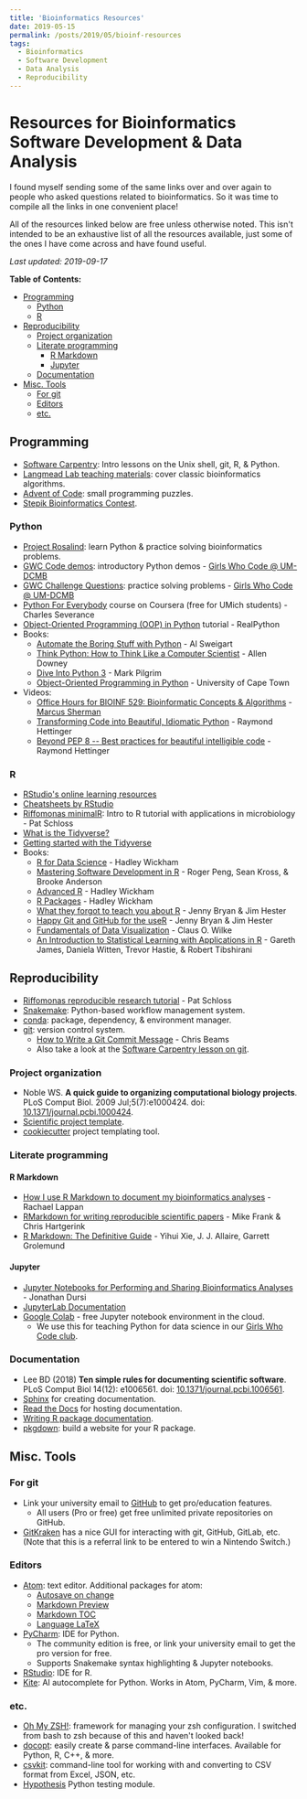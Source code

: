 ```yaml
---
title: 'Bioinformatics Resources'
date: 2019-05-15
permalink: /posts/2019/05/bioinf-resources
tags:
  - Bioinformatics
  - Software Development
  - Data Analysis
  - Reproducibility
---
```


# Resources for Bioinformatics Software Development & Data Analysis

I found myself sending some of the same links over and over again to people who asked questions related to bioinformatics. So it was time to compile all the links in one convenient place!

All of the resources linked below are free unless otherwise noted. This isn't intended to be an exhaustive list of all the resources available, just some of the ones I have come across and have found useful.

*Last updated: 2019-09-17*

**Table of Contents:**
<!-- TOC depthFrom:2 depthTo:6 withLinks:1 updateOnSave:1 orderedList:0 -->

- [Programming](#programming)
	- [Python](#python)
	- [R](#r)
- [Reproducibility](#reproducibility)
	- [Project organization](#project-organization)
	- [Literate programming](#literate-programming)
		- [R Markdown](#r-markdown)
		- [Jupyter](#jupyter)
	- [Documentation](#documentation)
- [Misc. Tools](#misc-tools)
	- [For git](#for-git)
	- [Editors](#editors)
	- [etc.](#etc)

<!-- /TOC -->


## Programming
- [Software Carpentry](https://software-carpentry.org/lessons/): Intro lessons on the Unix shell, git, R, & Python.
- [Langmead Lab teaching materials](http://www.langmead-lab.org/teaching-materials/): cover classic bioinformatics algorithms.
- [Advent of Code](https://adventofcode.com/): small programming puzzles.
- [Stepik Bioinformatics Contest](https://bioinf.me/en/contest).

### Python
- [Project Rosalind](http://rosalind.info/problems/locations/): learn Python & practice solving bioinformatics problems.
- [GWC Code demos](https://github.com/GWC-DCMB/codeDemos): introductory Python demos - [Girls Who Code @ UM-DCMB](http://umich.edu/~girlswc/)
- [GWC Challenge Questions](https://github.com/GWC-DCMB/challengeQuestions): practice solving problems - [Girls Who Code @ UM-DCMB](http://umich.edu/~girlswc/)
- [Python For Everybody](https://www.coursera.org/specializations/python) course on Coursera (free for UMich students) - Charles Severance
- [Object-Oriented Programming (OOP) in Python](https://realpython.com/python3-object-oriented-programming/) tutorial - RealPython
- Books:
    - [Automate the Boring Stuff with Python](https://automatetheboringstuff.com/) - Al Sweigart
    - [Think Python: How to Think Like a Computer Scientist](http://greenteapress.com/thinkpython/html/index.html) - Allen Downey
    - [Dive Into Python 3](https://www.cmi.ac.in/~madhavan/courses/prog2-2012/docs/diveintopython3/index.html) - Mark Pilgrim
    - [Object-Oriented Programming in Python](https://python-textbok.readthedocs.io) - University of Cape Town
- Videos:
    - [Office Hours for BIOINF 529: Bioinformatic Concepts & Algorithms](https://www.youtube.com/channel/UCewko4qgzTUZFmydW2shcEg) - [Marcus Sherman](https://www.betteridiot.tech/)
    - [Transforming Code into Beautiful, Idiomatic Python](https://pyvideo.org/pycon-us-2013/transforming-code-into-beautiful-idiomatic-pytho.html) - Raymond Hettinger
    - [Beyond PEP 8 -- Best practices for beautiful intelligible code](https://youtu.be/wf-BqAjZb8M) - Raymond Hettinger

### R
- [RStudio's online learning resources](https://www.rstudio.com/online-learning/)
- [Cheatsheets by RStudio](https://www.rstudio.com/resources/cheatsheets/)
- [Riffomonas minimalR](http://www.riffomonas.org/minimalR/): Intro to R tutorial with applications in microbiology - Pat Schloss
- [What is the Tidyverse?](https://rviews.rstudio.com/2017/06/08/what-is-the-tidyverse/)
- [Getting started with the Tidyverse](http://www.storybench.org/getting-started-with-tidyverse-in-r/)
- Books:
    - [R for Data Science](https://r4ds.had.co.nz/) - Hadley Wickham
    - [Mastering Software Development in R](https://bookdown.org/rdpeng/RProgDA/) - Roger Peng, Sean Kross, & Brooke Anderson
    - [Advanced R](https://adv-r.hadley.nz/) - Hadley Wickham
    - [R Packages](http://r-pkgs.had.co.nz/) - Hadley Wickham
    - [What they forgot to teach you about R](https://whattheyforgot.org/) - Jenny Bryan & Jim Hester
    - [Happy Git and GitHub for the useR](https://happygitwithr.com/) - Jenny Bryan & Jim Hester
    - [Fundamentals of Data Visualization](https://serialmentor.com/dataviz/) - Claus O. Wilke
    - [An Introduction to Statistical Learning with Applications in R](http://faculty.marshall.usc.edu/gareth-james/ISL/index.html) - Gareth James, Daniela Witten, Trevor Hastie, & Robert Tibshirani

## Reproducibility
- [Riffomonas reproducible research tutorial](http://www.riffomonas.org/reproducible_research/) - Pat Schloss
- [Snakemake](https://snakemake.readthedocs.io/en/stable/): Python-based workflow management system.
- [conda](https://conda.io/en/latest/): package, dependency, & environment manager.
- [git](https://git-scm.com/doc): version control system.
    - [How to Write a Git Commit Message](https://chris.beams.io/posts/git-commit/) - Chris Beams
    - Also take a look at the [Software Carpentry lesson on git](http://swcarpentry.github.io/git-novice/).

### Project organization
- Noble WS. **A quick guide to organizing computational biology projects**. PLoS Comput Biol. 2009 Jul;5(7):e1000424. doi: [10.1371/journal.pcbi.1000424](https://journals.plos.org/ploscompbiol/article?id=10.1371/journal.pcbi.1000424).
- [Scientific project template](https://github.com/SchlossLab/new_project).
- [cookiecutter](https://cookiecutter.readthedocs.io/en/latest/) project templating tool.

### Literate programming

#### R Markdown
- [How I use R Markdown to document my bioinformatics analyses](https://rachaellappan.github.io/rmarkdown/) - Rachael Lappan
- [RMarkdown for writing reproducible scientific papers](https://libscie.github.io/rmarkdown-workshop/handout.html) - Mike Frank & Chris Hartgerink
- [R Markdown: The Definitive Guide](https://bookdown.org/yihui/rmarkdown/) - Yihui Xie, J. J. Allaire, Garrett Grolemund

#### Jupyter
- [Jupyter Notebooks for Performing and Sharing Bioinformatics Analyses](https://github.com/ljdursi/glbio-jupyter-workshop) - Jonathan Dursi
- [JupyterLab Documentation](https://jupyterlab.readthedocs.io/en/stable/)
- [Google Colab](https://colab.research.google.com) - free Jupyter notebook environment in the cloud.
  - We use this for teaching Python for data science in our [Girls Who Code club](http://umich.edu/~girlswc/).

### Documentation
- Lee BD (2018) **Ten simple rules for documenting scientific software**. PLoS Comput Biol 14(12): e1006561. doi: [10.1371/journal.pcbi.1006561](https://doi.org/10.1371/journal.pcbi.1006561).
- [Sphinx](http://www.sphinx-doc.org/en/master/) for creating documentation.
- [Read the Docs](https://docs.readthedocs.io/en/stable/) for hosting documentation.
- [Writing R package documentation](https://support.rstudio.com/hc/en-us/articles/200532317-Writing-Package-Documentation).
- [pkgdown](https://pkgdown.r-lib.org/): build a website for your R package.


## Misc. Tools

### For git
- Link your university email to [GitHub](https://education.github.com/benefits) to get pro/education features.
    - All users (Pro or free) get free unlimited private repositories on GitHub.
- [GitKraken](https://www.gitkraken.com/invite/xin2e3HK) has a nice GUI for interacting with git, GitHub, GitLab, etc. (Note that this is a referral link to be entered to win a Nintendo Switch.)

### Editors
- [Atom](https://atom.io/): text editor. Additional packages for atom:
    - [Autosave on change](https://atom.io/packages/autosave-onchange)
    - [Markdown Preview](https://atom.io/packages/markdown-preview-plus)
    - [Markdown TOC](https://atom.io/packages/markdown-toc)
    - [Language LaTeX](https://atom.io/packages/language-latex)
- [PyCharm](https://www.jetbrains.com/pycharm/): IDE for Python.
    - The community edition is free, or link your university email to get the pro version for free.
    - Supports Snakemake syntax highlighting & Jupyter notebooks.
- [RStudio](https://www.rstudio.com/): IDE for R.
- [Kite](https://kite.com/): AI autocomplete for Python. Works in Atom, PyCharm, Vim, & more.

### etc.
- [Oh My ZSH!](https://ohmyz.sh/): framework for managing your zsh configuration. I switched from bash to zsh because of this and haven't looked back!
- [docopt](http://docopt.org/): easily create & parse command-line interfaces. Available for Python, R, C++, & more.
- [csvkit](https://csvkit.readthedocs.io/en/1.0.3/index.html): command-line tool for working with and converting to CSV format from Excel, JSON, etc.
- [Hypothesis](https://hypothesis.readthedocs.io/en/latest/) Python testing module.
